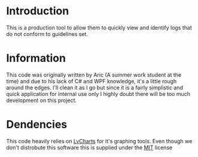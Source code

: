 # Introduction 
This is a production tool to allow them to quickly view and identify logs that do not conform to guidelines set. 

# Information
This code was originally written by Aric (A summer work student at the time) and due to his lack of C# and WPF knowledge, it's a little rough around the edges. I'll clean it as I go but since it is a fairly simplistic and quick application for internal use only I highly doubt there will be too much development on this project.

# Dendencies
This code heavily relies on [LvCharts](https://github.com/Live-Charts/Live-Charts) for it's graphing tools. Even though we don't distrobute this software this is supplied under the [MIT](https://github.com/Live-Charts/Live-Charts/blob/master/LICENSE.TXT) license